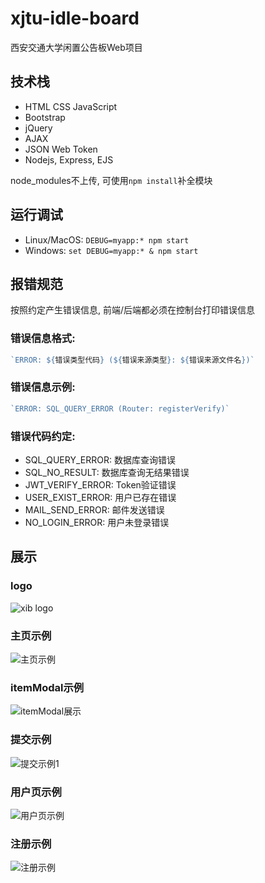 # xjtu-idle-board

西安交通大学闲置公告板Web项目

## 技术栈

- HTML CSS JavaScript
- Bootstrap
- jQuery
- AJAX
- JSON Web Token
- Nodejs, Express, EJS

node_modules不上传, 可使用`npm install`补全模块

## 运行调试

- Linux/MacOS: `DEBUG=myapp:* npm start`
- Windows: `set DEBUG=myapp:* & npm start`

## 报错规范

按照约定产生错误信息, 前端/后端都必须在控制台打印错误信息

### 错误信息格式:

```javascript
`ERROR: ${错误类型代码} (${错误来源类型}: ${错误来源文件名})`
```

### 错误信息示例:

```javascript
`ERROR: SQL_QUERY_ERROR (Router: registerVerify)`
```

### 错误代码约定:

- SQL_QUERY_ERROR: 数据库查询错误
- SQL_NO_RESULT: 数据库查询无结果错误
- JWT_VERIFY_ERROR: Token验证错误
- USER_EXIST_ERROR: 用户已存在错误
- MAIL_SEND_ERROR: 邮件发送错误
- NO_LOGIN_ERROR: 用户未登录错误


## 展示

### logo

![xib logo](https://s1.ax1x.com/2020/09/21/wqV8r4.jpg)

### 主页示例

![主页示例](https://s1.ax1x.com/2020/09/19/woeMGD.png)

### itemModal示例

![itemModal展示](https://s1.ax1x.com/2020/09/16/w2mwSP.png)

### 提交示例

![提交示例1](https://s1.ax1x.com/2020/09/16/w2uwqS.png)

### 用户页示例

![用户页示例](https://s1.ax1x.com/2020/09/18/wfyfQs.png)

### 注册示例

![注册示例](https://s1.ax1x.com/2020/09/19/w5CQCq.png)
